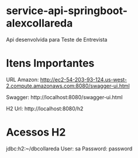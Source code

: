 # service-api-springboot-alexcollareda
Api desenvolvida para Teste de Entrevista

# Itens Importantes

URL Amazon: http://ec2-54-203-93-124.us-west-2.compute.amazonaws.com:8080/swagger-ui.html

Swagger: http://localhost:8080/swagger-ui.html

H2 Url: http://localhost:8080/h2

# Acessos H2
jdbc:h2:~/dbcollareda
User: sa
Password: password
